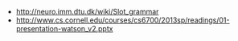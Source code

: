 * http://neuro.imm.dtu.dk/wiki/Slot_grammar
* http://www.cs.cornell.edu/courses/cs6700/2013sp/readings/01-presentation-watson_v2.pptx

